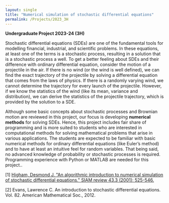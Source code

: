 ```yaml
---
layout: single
title: "Numerical simulation of stochastic differential equations"
permalink: /Projects/2023_3H
---
```


**Undergraduate Project 2023-24 (3H)** 

Stochastic differential equations (SDEs) are one of the fundamental tools for modelling financial, industrial, and scientific problems. In these equations, at least one of the terms is a stochastic process, resulting in a solution that is a stochastic process a well. To get a better feeling about SDEs and their difference with ordinary differential equation, consider the motion of a projectile in the air. If there is no wind (or the wind is well defined), we can find the exact trajectory of the projectile by solving a differential equation that comes from the laws of physics. If there is a randomly varying wind, we cannot determine the trajectory for every launch of the projectile. However, if we know the statistics of the wind (like its mean, variance and distribution), we can derive the statistics of the projectile trajectory, which is provided by the solution to a SDE. 

Although some basic concepts about stochastic processes and Brownian motion are reviewed in this project, our focus is developing **numerical methods** for solving SDEs. Hence, this project includes fair share of programming and is more suited to students who are interested in computational methods for solving mathematical problems that arise in various applications. The students are expected to be familiar with basic numerical methods for ordinary differential equations (like Euler’s method) and to have at least an intuitive feel for random variables. That being said, no advanced knowledge of probability or stochastic processes is required. Programming experience with Python or MATLAB are needed for this project..

[1] [Higham, Desmond J. "An algorithmic introduction to numerical simulation of stochastic differential equations." SIAM review 43.3 (2001): 525-546.](https://epubs.siam.org/doi/pdf/10.1137/S0036144500378302)

[2] Evans, Lawrence C. An introduction to stochastic differential equations. Vol. 82. American Mathematical Soc., 2012.


